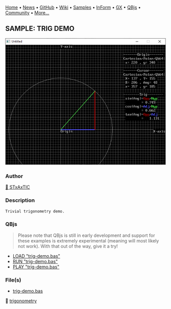 [Home](https://qb64.com) • [News](../../news.md) • [GitHub](https://github.com/QB64Official/qb64) • [Wiki](https://github.com/QB64Official/qb64/wiki) • [Samples](../../samples.md) • [InForm](../../inform.md) • [GX](../../gx.md) • [QBjs](../../qbjs.md) • [Community](../../community.md) • [More...](../../more.md)

## SAMPLE: TRIG DEMO

![screenshot.png](img/screenshot.png)

### Author

[🐝 STxAxTIC](../stxaxtic.md) 

### Description

```text
Trivial trigonometry demo.
```

### QBjs

> Please note that QBjs is still in early development and support for these examples is extremely experimental (meaning will most likely not work). With that out of the way, give it a try!

* [LOAD "trig-demo.bas"](https://v6p9d9t4.ssl.hwcdn.net/html/6029471/index.html?src=https://qb64.com/samples/trig-demo/src/trig-demo.bas)
* [RUN "trig-demo.bas"](https://v6p9d9t4.ssl.hwcdn.net/html/6029471/index.html?mode=auto&src=https://qb64.com/samples/trig-demo/src/trig-demo.bas)
* [PLAY "trig-demo.bas"](https://v6p9d9t4.ssl.hwcdn.net/html/6029471/index.html?mode=play&src=https://qb64.com/samples/trig-demo/src/trig-demo.bas)

### File(s)

* [trig-demo.bas](src/trig-demo.bas)

🔗 [trigonometry](../trigonometry.md)
